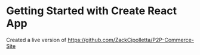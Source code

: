 # Getting Started with Create React App
Created a live version of https://github.com/ZackCipolletta/P2P-Commerce-Site
